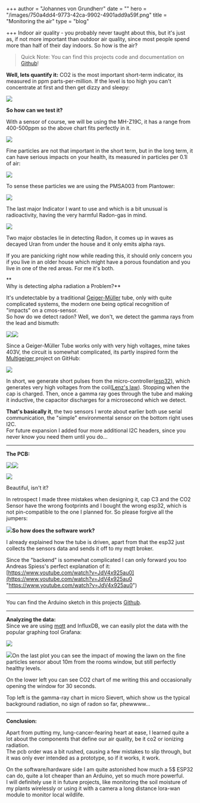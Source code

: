 +++
author = "Johannes von Grundherr"
date = ""
hero = "/images/750a4dd4-9773-42ca-9902-4901add9a59f.png"
title = "Monitoring the air"
type = "blog"

+++
Indoor air quality - you probably never taught about this, but it's just as, if not more important than outdoor air quality, since most people spend more than half of their day indoors. So how is the air?

> Quick Note: You can find this projects code and documentation on [Github](https://github.com/Johannes-ece/AirQ)!

**Well, lets quantify it:** CO2 is the most important short-term indicator, its measured in ppm parts-per-million. If the level is too high you can't concentrate at first and then get dizzy and sleepy:

![](https://www.iqhome.org/image/cache/catalog/blog/air_quality/co2-ppm-table-759x800.png)

**So how can we test it?**

With a sensor of course, we will be using the MH-Z19C, it has a range from 400-500ppm so the above chart fits perfectly in it.

![](/images/fdcac987-1828-4c39-a5f9-9d24e8900101.jpeg)

Fine particles are not that important in the short term, but in the long term, it can have serious impacts on your health, its measured in particles per 0.1l of air:

![](https://www.airveda.com/resources/images/pm_levels.png)

To sense these particles we are using the PMSA003 from Plantower:

![](/images/14c3eeac-9bcd-490a-9d22-f449ed93f144.jpeg)

The last major Indicator I want to use and which is a bit unusual is radioactivity, having the very harmful Radon-gas in mind.

![](https://www.fs-ev.org/fileadmin/user_upload/97_Service/Radonvorsorge/Radonkarte-BfS.jpg)

Two major obstacles lie in detecting Radon, it comes up in waves as decayed Uran from under the house and it only emits alpha rays.

If you are panicking right now while reading this, it should only concern you if you live in an older house which might have a porous foundation and you live in one of the red areas. For me it's both.

\**  
Why is detecting alpha radiation a Problem?**

It's undetectable by a traditional [Geiger-Müller](https://en.wikipedia.org/wiki/Geiger%E2%80%93M%C3%BCller_tube) tube, only with quite complicated systems, the modern one being optical recognition of "impacts" on a cmos-sensor.  
So how do we detect radon? Well, we don't, we detect the gamma rays from the lead and bismuth:

![](/images/4c323a14-837f-469e-aebc-dbeca72ba634.png)![](/images/31ae8b84-e577-4737-aa9d-e56937744e73.jpeg)

Since a Geiger-Müller Tube works only with very high voltages, mine takes 403V, the circuit is somewhat complicated, its partly inspired form the [Multigeiger ](https://github.com/ecocurious2/MultiGeiger)project on GitHub:

![](/images/ezgif-com-gif-maker.png)

In short, we generate short pulses from the micro-controller([esp32](https://www.espressif.com/en/products/socs/esp32-s3)), which generates very high voltages from the coil([Lenz's law](https://www.britannica.com/science/Lenzs-law)). Stopping when the cap is charged. Then, once a gamma ray goes through the tube and making it inductive, the capacitor discharges for a microsecond which we detect.

**That's basically it**, the two sensors I wrote about earlier both use serial communication, the "simple" environmental sensor on the bottom right uses I2C.  
For future expansion I added four more additional I2C headers, since you never know you need them until you do...

***

**The PCB:**

![](/images/ezgif-com-gif-maker-2.png)![](/images/ezgif-com-gif-maker-3.png)

![](/images/504ce40c-da2d-4b2e-a3a7-7ba0b93d335b.jpeg)

Beautiful, isn't it?

In retrospect I made three mistakes when designing it, cap C3 and the CO2 Sensor have the wrong footprints and I bought the wrong esp32, which is not pin-compatible to the one I planned for. So please forgive all the jumpers:

![](/images/fbbb711d-2e44-431f-af5e-ddba564d4d24.jpeg)**So how does the software work?**

I already explained how the tube is driven, apart from that the esp32 just collects the sensors data and sends it off to my mqtt broker.

Since the "backend" is somewhat complicated I can only forward you too Andreas Spiess's perfect explanation of it: [https://www.youtube.com/watch?v=JdV4x925au0](https://www.youtube.com/watch?v=JdV4x925au0 "https://www.youtube.com/watch?v=JdV4x925au0")

***

You can find the Arduino sketch in this projects [Github](https://github.com/Johannes-ece/AirQ/blob/main/airq.ino).

***

**Analyzing the data:**  
Since we are using [mqtt](https://en.wikipedia.org/wiki/MQTT) and InfluxDB, we can easily plot the data with the popular graphing tool Grafana:

![](/images/16ef45fd-817b-43ff-92e1-cd1a872d3af4.png)

![](/images/ecfb8705-2edb-4cb1-9067-0e22ae40cde2.png)On the last plot you can see the impact of mowing the lawn on the fine particles sensor about 10m from the rooms window, but still perfectly healthy levels.  
  
On the lower left you can see CO2 chart of me writing this and occasionally opening the window for 30 seconds.  
  
Top left is the gamma-ray chart in micro Sievert, which show us the typical background radiation, no sign of radon so far, phewwww...

***

**Conclusion:**

Apart from putting my, lung-cancer-fearing heart at ease, I learned quite a lot about the components that define our air quality, be it co2 or ionizing radiation.  
The pcb order was a bit rushed, causing a few mistakes to slip through, but it was only ever intended as a prototype, so if it works, it work.

On the software/hardware side I am quite astonished how much a 5$ ESP32 can do, quite a lot cheaper than an Arduino, yet so much more powerful.  
I will definitely use it in future projects, like monitoring the soil moisture of my plants wirelessly or using it with a camera a long distance lora-wan module to monitor local wildlife.